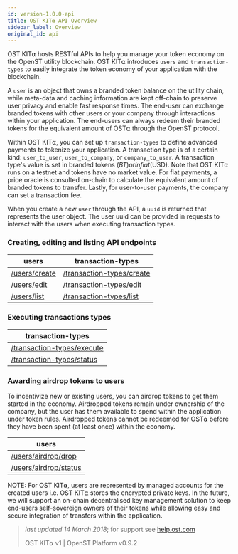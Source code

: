 ```yaml
---
id: version-1.0.0-api
title: OST KIT⍺ API Overview
sidebar_label: Overview
original_id: api
---
```


OST KIT⍺ hosts RESTful APIs to help you manage your token economy on the OpenST utility blockchain.  OST KIT⍺ introduces `users` and `transaction-types` to easily integrate the token economy of your application with the blockchain.

A `user` is an object that owns a branded token balance on the utility chain, while meta-data and caching information are kept off-chain to preserve user privacy and enable fast response times.  The end-user can exchange branded tokens with other users or your company through interactions within your application.  The end-users can always redeem their branded tokens for the equivalent amount of OST⍺ through the OpenST protocol.

Within OST KIT⍺, you can set up `transaction-types` to define advanced payments to tokenize your application. A transaction type is of a certain kind: `user_to_user`, `user_to_company`, or `company_to_user`. A transaction type's value is set in branded tokens ($BT) or in fiat ($USD). Note that OST KIT⍺ runs on a testnet and tokens have no market value.  For fiat payments, a price oracle is consulted on-chain to calculate the equivalent amount of branded tokens to transfer.  Lastly, for user-to-user payments, the company can set a transaction fee.

When you create a new `user` through the API, a `uuid` is returned that represents the user object.  The user uuid can be provided in requests to interact with the users when executing transaction types.

### Creating, editing and listing API endpoints

| users          | transaction-types         |
|----------------|---------------------------|
| [/users/create](api_users_create.html)  | [/transaction-types/create](api_transaction-types_create.html)   |
| [/users/edit](api_users_edit.html)      | [/transaction-types/edit](api_transaction-types_edit.html)       |
| [/users/list](api_users_list.html)      | [/transaction-types/list](api_transaction-types_list.html)       |

### Executing transactions types

| transaction-types         |
|---------------------------|
| [/transaction-types/execute](api_transaction-types_execute.html) |
| [/transaction-types/status](api_transaction-types_status.html)   |

### Awarding airdrop tokens to users

To incentivize new or existing users, you can airdrop tokens to get them started in the economy. Airdropped tokens remain under ownership of the company, but the user has them available to spend within the application under token rules.  Airdropped tokens cannot be redeemed for OST⍺ before they have been spent (at least once) within the economy.

| users        |
|----------------|
| [/users/airdrop/drop](api_airdrop_drop.html)     |
| [/users/airdrop/status](api_airdrop_status.html) |

NOTE: For OST KIT⍺, users are represented by managed accounts for the created users i.e. OST KIT⍺ stores the encrypted private keys. In the future, we will support an on-chain decentralised key management solution to keep end-users self-sovereign owners of their tokens while allowing easy and secure integration of transfers within the application.

>_last updated 14 March 2018_; for support see [help.ost.com](help.ost.com)
>
> OST KIT⍺ v1 | OpenST Platform v0.9.2

